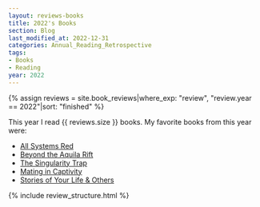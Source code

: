 ```yaml
---
layout: reviews-books
title: 2022's Books
section: Blog
last_modified_at: 2022-12-31
categories: Annual_Reading_Retrospective
tags:
- Books
- Reading
year: 2022
---
```

{% assign reviews = site.book_reviews|where_exp: "review", "review.year == 2022"|sort: "finished"  %}

This year I read {{ reviews.size }} books.  My favorite books from this year were:

- [All Systems Red](#all-systems-red)
- [Beyond the Aquila Rift](#beyond-the-aquila-rift)
- [The Singularity Trap](#the-singularity-trap)
- [Mating in Captivity](#mating-in-captivity)
- [Stories of Your Life &amp; Others](#stories-of-your-life-others)

<!--more-->

{% include review_structure.html %}

